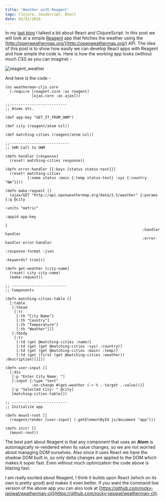 ```yaml
---
title: 'Weather with Reagent'
tags: Clojure, JavaScript, React
date: 02/01/2016
---
```


In my [last blog](/2015/12/31/react_routers_comparison.html) I talked a bit about React and ClojureScript. In this post we will look at a simple [Reagent](http://reagent-project.github.io/) app that fetches the weather using the [http://openweathermap.org/](http://openweathermap.org/) API. The idea of this post is to show how easily we can develop React apps with Reagent and how simple the code is. Here is how the working app looks (without much CSS as you can imagine) -

![reagent_weather](/images/reagent_weather.gif 'Reagent Weather API')

And here is the code -

    (ns weatherman-cljs.core
      (:require [reagent.core :as reagent]
                [ajax.core :as ajax]))

    ;;--------------------------
    ;; Atoms etc.

    (def app-key "GET_IT_FROM_OWM")

    (def city (reagent/atom nil))

    (def matching-cities (reagent/atom nil))

    ;;---------------------------
    ;; XHR Call to OWM

    (defn handler [response]
      (reset! matching-cities response))

    (defn error-handler [{:keys [status status-text]}]
      (reset! matching-cities
              {:name status :main {:temp status-text} :sys {:country "NA"}}))

    (defn make-request []
      (ajax/GET "http://api.openweathermap.org/data/2.5/weather" {:params {:q @city
                                                                           :units "metric"
                                                                           :appid app-key
                                                                           }
                                                                  :handler handler
                                                                  :error-handler error-handler
                                                                  :response-format :json
                                                                  :keywords? true}))

    (defn get-weather [city-name]
      (reset! city city-name)
      (make-request))

    ;; -------------------------
    ;; Components

    (defn matching-cities-table []
      [:table
       [:thead
        [:tr
         [:th "City Name"]
         [:th "Country"]
         [:th "Temperature"]
         [:th "Weather"]]]
       [:tbody
        [:tr
         [:td (get @matching-cities :name)]
         [:td (get (get @matching-cities :sys) :country)]
         [:td (get (get @matching-cities :main) :temp)]
         [:td (get (first (get @matching-cities :weather)) :description)]]]])

    (defn user-input []
      [:div
       [:p "Enter City Name: "]
       [:input {:type "text"
                :on-change #(get-weather (-> % .-target .-value))}]
       [:p "Selected City: " @city]
       [matching-cities-table]])

    ;; -------------------------
    ;; Initialize app

    (defn mount-root []
      (reagent/render [user-input] (.getElementById js/document "app")))

    (defn init! []
      (mount-root))

The best part about Reagent is that any component that uses an **Atom** is automagically re-rendered when its value changes, so we are not worried about managing DOM ourselves. Also since it uses React we have the shadow DOM built in, so only delta changes are applied to the DOM which makes it super fast. Even without much optimization the code above is blazing fast.

I am really excited about Reagent, I think it builds upon React (which on its own is pretty good) and makes it even better. If you want the command line version of the above app you can also look at [https://github.com/rocky-jaiswal/weatherman-clj](https://github.com/rocky-jaiswal/weatherman-clj).

